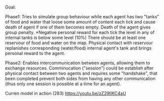 Goal: 

Phase1:
Tries to simulate group behaviour while each agent has two "tanks" of food and water that loose some amount of content each tick and cause death of agent if one of them becomes empty. 
Death of the agent gives group penalty.
*Negative personal reward for each tick the level in any of internal tanks is below some level (10%)
There should be at least one reservour of food and water on the map. Physical contact with reservour replanishes corresponding (water/food) internal agent's tank and brings personal reward to the agent.


Phase2:
Enables intercommunication between agents, allowing them to exchange resources. Comminucation ("session") could be establish after physical contact between two agents and requires some "handshake", that been completed prevent both sides from having any other communication (thus only one session is possible at a time for an agent).


Curren model in action (283)
https://youtu.be/zZ29IIKC4aU
